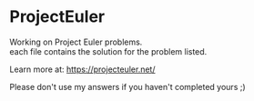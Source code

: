 # ProjectEuler

Working on Project Euler problems. <br>
each file contains the solution for the problem listed. 

Learn more at: https://projecteuler.net/

Please don't use my answers if you haven't completed yours ;) 
